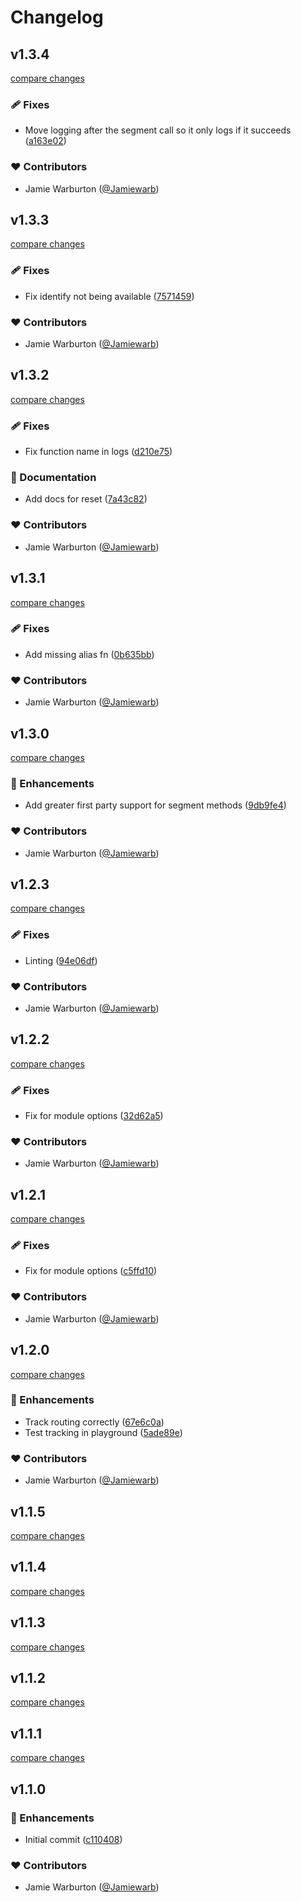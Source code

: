 # Changelog


## v1.3.4

[compare changes](https://github.com/hex-digital/nuxt-segment/compare/v1.3.3...v1.3.4)

### 🩹 Fixes

- Move logging after the segment call so it only logs if it succeeds ([a163e02](https://github.com/hex-digital/nuxt-segment/commit/a163e02))

### ❤️  Contributors

- Jamie Warburton ([@Jamiewarb](http://github.com/Jamiewarb))

## v1.3.3

[compare changes](https://github.com/hex-digital/nuxt-segment/compare/v1.3.2...v1.3.3)

### 🩹 Fixes

- Fix identify not being available ([7571459](https://github.com/hex-digital/nuxt-segment/commit/7571459))

### ❤️  Contributors

- Jamie Warburton ([@Jamiewarb](http://github.com/Jamiewarb))

## v1.3.2

[compare changes](https://github.com/hex-digital/nuxt-segment/compare/v1.3.1...v1.3.2)

### 🩹 Fixes

- Fix function name in logs ([d210e75](https://github.com/hex-digital/nuxt-segment/commit/d210e75))

### 📖 Documentation

- Add docs for reset ([7a43c82](https://github.com/hex-digital/nuxt-segment/commit/7a43c82))

### ❤️  Contributors

- Jamie Warburton ([@Jamiewarb](http://github.com/Jamiewarb))

## v1.3.1

[compare changes](https://github.com/hex-digital/nuxt-segment/compare/v1.3.0...v1.3.1)

### 🩹 Fixes

- Add missing alias fn ([0b635bb](https://github.com/hex-digital/nuxt-segment/commit/0b635bb))

### ❤️  Contributors

- Jamie Warburton ([@Jamiewarb](http://github.com/Jamiewarb))

## v1.3.0

[compare changes](https://github.com/hex-digital/nuxt-segment/compare/v1.2.3...v1.3.0)

### 🚀 Enhancements

- Add greater first party support for segment methods ([9db9fe4](https://github.com/hex-digital/nuxt-segment/commit/9db9fe4))

### ❤️  Contributors

- Jamie Warburton ([@Jamiewarb](http://github.com/Jamiewarb))

## v1.2.3

[compare changes](https://github.com/hex-digital/nuxt-segment/compare/v1.2.2...v1.2.3)

### 🩹 Fixes

- Linting ([94e06df](https://github.com/hex-digital/nuxt-segment/commit/94e06df))

### ❤️  Contributors

- Jamie Warburton ([@Jamiewarb](http://github.com/Jamiewarb))

## v1.2.2

[compare changes](https://github.com/hex-digital/nuxt-segment/compare/v1.2.1...v1.2.2)

### 🩹 Fixes

- Fix for module options ([32d62a5](https://github.com/hex-digital/nuxt-segment/commit/32d62a5))

### ❤️  Contributors

- Jamie Warburton ([@Jamiewarb](http://github.com/Jamiewarb))

## v1.2.1

[compare changes](https://github.com/hex-digital/nuxt-segment/compare/v1.2.0...v1.2.1)

### 🩹 Fixes

- Fix for module options ([c5ffd10](https://github.com/hex-digital/nuxt-segment/commit/c5ffd10))

### ❤️  Contributors

- Jamie Warburton ([@Jamiewarb](http://github.com/Jamiewarb))

## v1.2.0

[compare changes](https://github.com/hex-digital/nuxt-segment/compare/v1.1.5...v1.2.0)

### 🚀 Enhancements

- Track routing correctly ([67e6c0a](https://github.com/hex-digital/nuxt-segment/commit/67e6c0a))
- Test tracking in playground ([5ade89e](https://github.com/hex-digital/nuxt-segment/commit/5ade89e))

### ❤️  Contributors

- Jamie Warburton ([@Jamiewarb](http://github.com/Jamiewarb))

## v1.1.5

[compare changes](https://github.com/hex-digital/nuxt-segment/compare/v1.1.4...v1.1.5)

## v1.1.4

[compare changes](https://github.com/hex-digital/nuxt-segment/compare/v1.1.3...v1.1.4)

## v1.1.3

[compare changes](https://github.com/hex-digital/nuxt-segment/compare/v1.1.2...v1.1.3)

## v1.1.2

[compare changes](https://github.com/hex-digital/nuxt-segment/compare/v1.1.1...v1.1.2)

## v1.1.1

[compare changes](https://github.com/hex-digital/nuxt-segment/compare/v1.1.0...v1.1.1)

## v1.1.0


### 🚀 Enhancements

- Initial commit ([c110408](https://github.com/hex-digital/nuxt-segment/commit/c110408))

### ❤️  Contributors

- Jamie Warburton ([@Jamiewarb](http://github.com/Jamiewarb))

